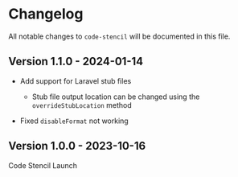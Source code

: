 # Changelog

All notable changes to `code-stencil` will be documented in this file.

## Version 1.1.0 - 2024-01-14

- Add support for Laravel stub files
  - Stub file output location can be changed using the `overrideStubLocation` method
  
- Fixed `disableFormat` not working
  

## Version 1.0.0 - 2023-10-16

Code Stencil Launch

